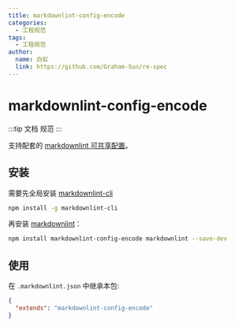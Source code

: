 ```yaml
---
title: markdownlint-config-encode
categories:
  - 工程规范
tags:
  - 工程规范
author:
  name: 白虹
  link: https://github.com/Graham-Sun/re-spec
---
```


# markdownlint-config-encode

:::tip
文档 规范
:::

支持配套的 [markdownlint 可共享配置](https://www.npmjs.com/package/markdownlint#optionsconfig)。

## 安装
需要先全局安装 [markdownlint-cli](https://www.npmjs.com/package/markdownlint-cli)
```bash
npm install -g markdownlint-cli
```

再安装 [markdownlint](https://www.npmjs.com/package/markdownlint)：

```bash
npm install markdownlint-config-encode markdownlint --save-dev
```

## 使用

在 `.markdownlint.json` 中继承本包:

```json
{
  "extends": "markdownlint-config-encode"
}
```

